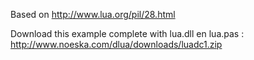 Based on http://www.lua.org/pil/28.html

Download this example complete with lua.dll en lua.pas : http://www.noeska.com/dlua/downloads/luadc1.zip
